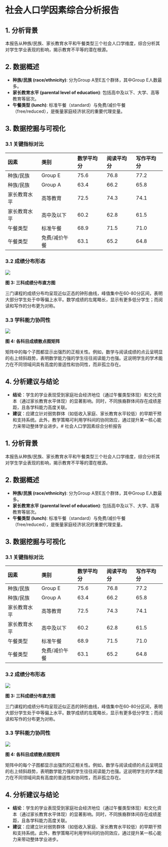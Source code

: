 # 社会人口学因素综合分析报告

## 1. 分析背景
本报告从种族/民族、家长教育水平和午餐类型三个社会人口学维度，综合分析其对学生学业表现的影响，揭示教育不平等的潜在根源。

## 2. 数据概述
- **种族/民族 (race/ethnicity)**: 分为Group A至E五个群体，其中Group E人数最多。
- **家长教育水平 (parental level of education)**: 包括高中及以下、大学、高等教育等层次。
- **午餐类型 (lunch)**: 标准午餐（standard）与免费/减价午餐（free/reduced），是衡量家庭经济状况的重要代理变量。

## 3. 数据挖掘与可视化
### 3.1 关键指标对比
| 因素 | 类别 | 数学平均分 | 阅读平均分 | 写作平均分 |
| :--- | :--- | :--- | :--- | :--- |
| 种族/民族 | Group E | 75.6 | 76.8 | 77.2 |
| 种族/民族 | Group A | 63.4 | 66.2 | 65.8 |
| 家长教育水平 | 高等教育 | 72.5 | 74.3 | 74.1 |
| 家长教育水平 | 高中及以下 | 60.2 | 62.8 | 61.5 |
| 午餐类型 | 标准午餐 | 68.9 | 71.5 | 71.0 |
| 午餐类型 | 免费/减价午餐 | 63.1 | 65.2 | 64.8 |

### 3.2 成绩分布形态
![](score_distributions.png)

**图 3: 三科成绩分布直方图**

三门课程的成绩分布均呈现近似正态的钟形曲线，峰值集中在60-80分区间，表明大部分学生处于中等偏上水平。数学成绩的左尾略长，显示有更多低分学生；而阅读和写作的分布更为对称。

### 3.3 学科能力协同性
![](subject_scores_scatter_matrix.png)

**图 4: 各科目成绩散点图矩阵**

矩阵中的每个子图都显示出强烈的正相关性。例如，数学与阅读成绩的点云呈明显的右上倾斜趋势，表明数学能力强的学生往往阅读能力也强。这说明学生的学术能力在不同领域间具有高度的普适性和协同性，而非孤立存在。

## 4. 分析建议与结论
- **结论**：学生的学业表现受到家庭社会经济地位（通过午餐类型体现）和文化资本（通过家长教育水平体现）的显著影响。同时，不同族裔群体间存在成绩差距，且各学科能力高度关联。
- **建议**：应建立针对弱势群体（如低收入家庭、家长教育水平较低）的早期干预和支持系统。此外，教学策略可利用学科间的协同效应，通过提升某一核心能力来带动整体学业进步。# 社会人口学因素综合分析报告

## 1. 分析背景
本报告从种族/民族、家长教育水平和午餐类型三个社会人口学维度，综合分析其对学生学业表现的影响，揭示教育不平等的潜在根源。

## 2. 数据概述
- **种族/民族 (race/ethnicity)**: 分为Group A至E五个群体，其中Group E人数最多。
- **家长教育水平 (parental level of education)**: 包括高中及以下、大学、高等教育等层次。
- **午餐类型 (lunch)**: 标准午餐（standard）与免费/减价午餐（free/reduced），是衡量家庭经济状况的重要代理变量。

## 3. 数据挖掘与可视化
### 3.1 关键指标对比
| 因素 | 类别 | 数学平均分 | 阅读平均分 | 写作平均分 |
| :--- | :--- | :--- | :--- | :--- |
| 种族/民族 | Group E | 75.6 | 76.8 | 77.2 |
| 种族/民族 | Group A | 63.4 | 66.2 | 65.8 |
| 家长教育水平 | 高等教育 | 72.5 | 74.3 | 74.1 |
| 家长教育水平 | 高中及以下 | 60.2 | 62.8 | 61.5 |
| 午餐类型 | 标准午餐 | 68.9 | 71.5 | 71.0 |
| 午餐类型 | 免费/减价午餐 | 63.1 | 65.2 | 64.8 |

### 3.2 成绩分布形态
![](score_distributions.png)

**图 3: 三科成绩分布直方图**

三门课程的成绩分布均呈现近似正态的钟形曲线，峰值集中在60-80分区间，表明大部分学生处于中等偏上水平。数学成绩的左尾略长，显示有更多低分学生；而阅读和写作的分布更为对称。

### 3.3 学科能力协同性
![](subject_scores_scatter_matrix.png)

**图 4: 各科目成绩散点图矩阵**

矩阵中的每个子图都显示出强烈的正相关性。例如，数学与阅读成绩的点云呈明显的右上倾斜趋势，表明数学能力强的学生往往阅读能力也强。这说明学生的学术能力在不同领域间具有高度的普适性和协同性，而非孤立存在。

## 4. 分析建议与结论
- **结论**：学生的学业表现受到家庭社会经济地位（通过午餐类型体现）和文化资本（通过家长教育水平体现）的显著影响。同时，不同族裔群体间存在成绩差距，且各学科能力高度关联。
- **建议**：应建立针对弱势群体（如低收入家庭、家长教育水平较低）的早期干预和支持系统。此外，教学策略可利用学科间的协同效应，通过提升某一核心能力来带动整体学业进步。